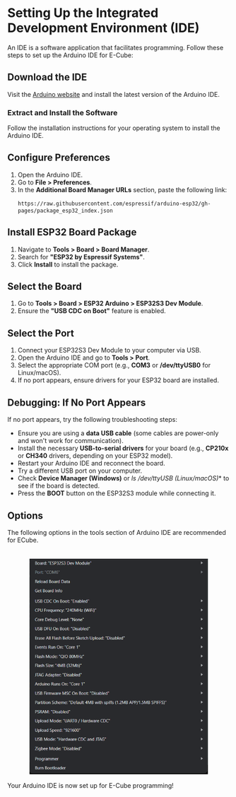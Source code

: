 # Setting Up the Integrated Development Environment (IDE)

An IDE is a software application that facilitates programming. Follow these steps to set up the Arduino IDE for E-Cube:

## Download the IDE
Visit the [Arduino website](https://www.arduino.cc/en/software) and install the latest version of the Arduino IDE.

### Extract and Install the Software
Follow the installation instructions for your operating system to install the Arduino IDE.

## Configure Preferences
1. Open the Arduino IDE.
2. Go to **File > Preferences**.
3. In the **Additional Board Manager URLs** section, paste the following link:
   ```
   https://raw.githubusercontent.com/espressif/arduino-esp32/gh-pages/package_esp32_index.json
   ```


## Install ESP32 Board Package
1. Navigate to **Tools > Board > Board Manager**.
2. Search for **"ESP32 by Espressif Systems"**.
3. Click **Install** to install the package.

## Select the Board
1. Go to **Tools > Board > ESP32 Arduino > ESP32S3 Dev Module**.
2. Ensure the **"USB CDC on Boot"** feature is enabled.

## Select the Port
1. Connect your ESP32S3 Dev Module to your computer via USB.
2. Open the Arduino IDE and go to **Tools > Port**.
3. Select the appropriate COM port (e.g., **COM3** or **/dev/ttyUSB0** for Linux/macOS).
4. If no port appears, ensure drivers for your ESP32 board are installed.

## Debugging: If No Port Appears
If no port appears, try the following troubleshooting steps:
- Ensure you are using a **data USB cable** (some cables are power-only and won't work for communication).
- Install the necessary **USB-to-serial drivers** for your board (e.g., **CP210x** or **CH340** drivers, depending on your ESP32 model).
- Restart your Arduino IDE and reconnect the board.
- Try a different USB port on your computer.
- Check **Device Manager (Windows)** or **ls /dev/ttyUSB* (Linux/macOS)** to see if the board is detected.
- Press the **BOOT** button on the ESP32S3 module while connecting it.

## Options

The following options in the tools section of Arduino IDE are recommended for ECube.
<div style="text-align: center;"><img src="../../public/recommendedconfig.png" title="On Board Computer" style="max-width: 80%; height: auto; width: 600px; margin-top: 20px;" /></div>

Your Arduino IDE is now set up for E-Cube programming!